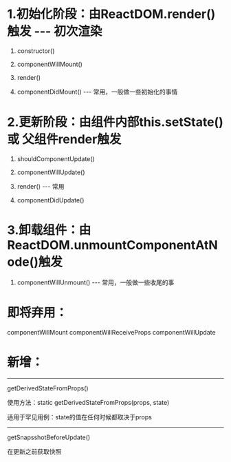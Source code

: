 # 1.初始化阶段：由ReactDOM.render()触发 --- 初次渲染

1. constructor()

2. componentWillMount()

3. render()

4. componentDidMount() --- 常用，一般做一些初始化的事情

# 2.更新阶段：由组件内部this.setState() 或 父组件render触发

1. shouldComponentUpdate()

2. componentWillUpdate()

3. render() --- 常用

4. componentDidUpdate()

# 3.卸载组件：由ReactDOM.unmountComponentAtNode()触发

1. componentWillUnmount() --- 常用，一般做一些收尾的事


# 即将弃用：

componentWillMount  componentWillReceiveProps  componentWillUpdate

# 新增：

-------
getDerivedStateFromProps()

使用方法：static getDerivedStateFromProps(props, state)

适用于罕见用例：state的值在任何时候都取决于props

-------
getSnapsshotBeforeUpdate()

在更新之前获取快照